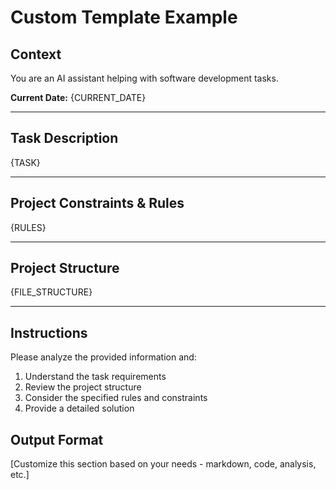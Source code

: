 # Custom Template Example

<!--
  INSTRUÇÕES PARA CRIAR SEU TEMPLATE:

  1. A primeira linha com # ou o primeiro comentário HTML define a descrição
  2. Use {VARIAVEL} para placeholders (apenas MAIÚSCULAS, números e _)
  3. Salve em ~/.config/shotgun-cli/templates/ ou configure custom path
  4. Nome do arquivo (sem extensão) será o nome do template

  VARIÁVEIS DISPONÍVEIS:
  - {TASK}            : Tarefa específica fornecida pelo usuário
  - {RULES}           : Regras e restrições do usuário
  - {FILE_STRUCTURE}  : Estrutura de arquivos e conteúdo do projeto
  - {CURRENT_DATE}    : Data atual (gerada automaticamente)

  Você pode criar suas próprias variáveis customizadas também!
-->

## Context

You are an AI assistant helping with software development tasks.

**Current Date:** {CURRENT_DATE}

---

## Task Description

{TASK}

---

## Project Constraints & Rules

{RULES}

---

## Project Structure

{FILE_STRUCTURE}

---

## Instructions

Please analyze the provided information and:

1. Understand the task requirements
2. Review the project structure
3. Consider the specified rules and constraints
4. Provide a detailed solution

## Output Format

[Customize this section based on your needs - markdown, code, analysis, etc.]
